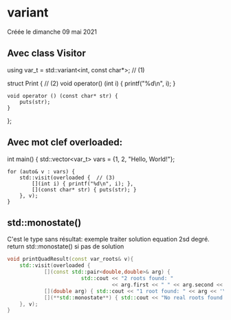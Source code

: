 
#  variant 
Créée le dimanche 09 mai 2021



##  Avec class Visitor 


using var_t = std::variant<int, const char*>; // (1)

struct Print { // (2)
	void operator() (int i) {
		printf("%d\n", i);
	}

	void operator () (const char* str) {
		puts(str);
	}
};

##  Avec mot clef overloaded: 


int main() {
	std::vector<var_t> vars = {1, 2, "Hello, World!"};

	for (auto& v : vars) {
		std::visit(overloaded {  // (3)
			[](int i) { printf("%d\n", i); },
			[](const char* str) { puts(str); }
		}, v);
	}


##  std::monostate() 


C'est le type sans résultat: exemple traiter solution equation 2sd degré.
return std::monostate() si pas de solution

```cpp
void printQuadResult(const var_roots& v){
	std::visit(overloaded {
			[](const std::pair<double,double>& arg) { 
						std::cout << "2 roots found: " 
								  << arg.first << " " << arg.second << '\n'; },
			[](double arg) { std::cout << "1 root found: " << arg << '\n'; }, 
			[](**std::monostate**) { std::cout << "No real roots found.\n"; },
	}, v);
}
```
